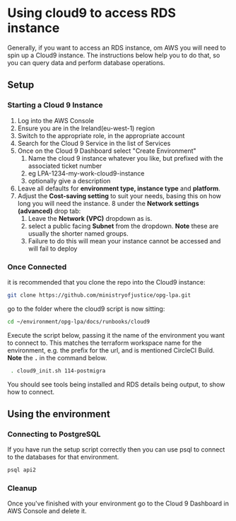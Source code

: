 # Using cloud9 to access RDS instance

Generally, if you want to access an RDS instance, om AWS you will need to spin up a Cloud9 instance.
The instructions below help you to do that, so you can query data and perform database operations.

## Setup

### Starting a Cloud 9 Instance

1. Log into the AWS Console
2. Ensure you are in the Ireland(eu-west-1) region
3. Switch to the appropriate role, in the appropriate account
4. Search for the Cloud 9 Service in the list of Services
5. Once on the Cloud 9 Dashboard select "Create Environment"
    1. Name the cloud 9 instance whatever you like, but prefixed with the associated ticket number
    2. eg LPA-1234-my-work-cloud9-instance
    3. optionally give a description
6. Leave all defaults for **environment type, instance type** and **platform**.
7. Adjust the **Cost-saving setting** to suit your needs, basing this on how long you will need the instance.
8 under the **Network settings (advanced)** drop tab:
    1. Leave the **Network (VPC)** dropdown as is.
    2. select a public facing **Subnet** from the dropdown. **Note** these are usually the shorter named groups.
    3. Failure to do this will mean your instance cannot be accessed and will fail to deploy

### Once Connected

it is recommended that you clone the repo into the Cloud9 instance:

``` bash
git clone https://github.com/ministryofjustice/opg-lpa.git
```

go to the folder where the cloud9 script is now sitting:

``` bash
cd ~/environment/opg-lpa/docs/runbooks/cloud9
```

Execute the script below, passing it the name of the environment you want to connect to. This matches the terraform workspace name for the environment, e.g. the prefix for the url, and is mentioned CircleCI Build. **Note** the **`.`** in the command below.

``` bash
 . cloud9_init.sh 114-postmigra
```

You should see tools being installed and RDS details being output, to show how to connect.

## Using the environment

### Connecting to PostgreSQL

If you have run the setup script correctly then you can use psql to connect to the databases for that environment.

``` bash
psql api2
```

### Cleanup

Once you've finished with your environment go to the Cloud 9 Dashboard in AWS Console and delete it.
